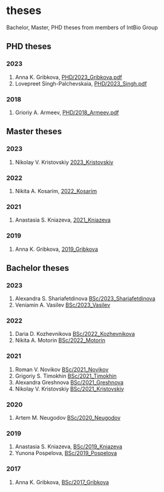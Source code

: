 # theses
Bachelor, Master, PHD theses from members of IntBio Group
## PHD theses
### 2023
1. Anna K. Gribkova, [PHD/2023_Gribkova.pdf](PHD/2023_Gribkova.pdf)
2. Lovepreet Singh-Palchevskaia, [PHD/2023_Singh.pdf](PHD/2023_Singh.pdf)

### 2018
1. Grioriy A. Armeev, [PHD/2018_Armeev.pdf](PHD/2018_Armeev.pdf)

## Master theses
### 2023
1. Nikolay V. Kristovskiy [2023_Kristovskiy](MSc/2023_Kristovskiy)
### 2022
1. Nikita A. Kosarim, [2022_Kosarim](MSc/2022_Kosarim)
### 2021
1. Anastasia S. Kniazeva, [2021_Kniazeva](MSc/2021_Kniazeva)
### 2019
1. Anna K. Gribkova, [2019_Gribkova](MSc/2019_Gribkova)

## Bachelor theses
### 2023
1. Alexandra S. Shariafetdinova [BSc/2023_Shariafetdinova](BSc/2023_Shariafetdinova)
2. Veniamin A. Vasilev [BSc/2023_Vasilev](BSc/2023_Vasilev)
### 2022
1. Daria D. Kozhevnikova [BSc/2022_Kozhevnikova](BSc/2022_Kozhevnikova)
2. Nikita A. Motorin [BSc/2022_Motorin](BSc/2022_Motorin)
### 2021
1. Roman V. Novikov [BSc/2021_Novikov](BSc/2021_Novikov)
2. Grigoriy S. Timokhin [BSc/2021_Timokhin](BSc/2021_Timokhin)
3. Alexandra Greshnova [BSc/2021_Greshnova](BSc/2021_Greshnova)
4. Nikolay V. Kristovskiy [BSc/2021_Kristovskiy](BSc/2021_Kristovskiy)
### 2020
1. Artem M. Neugodov [BSc/2020_Neugodov](BSc/2020_Neugodov)
### 2019
1. Anastasia S. Kniazeva, [BSc/2019_Kniazeva](BSc/2019_Kniazeva)
2. Yunona Pospelova, [BSc/2019_Pospelova](BSc/2019_Pospelova)
### 2017
1. Anna K. Gribkova, [BSc/2017_Gribkova](BSc/2017_Gribkova)
